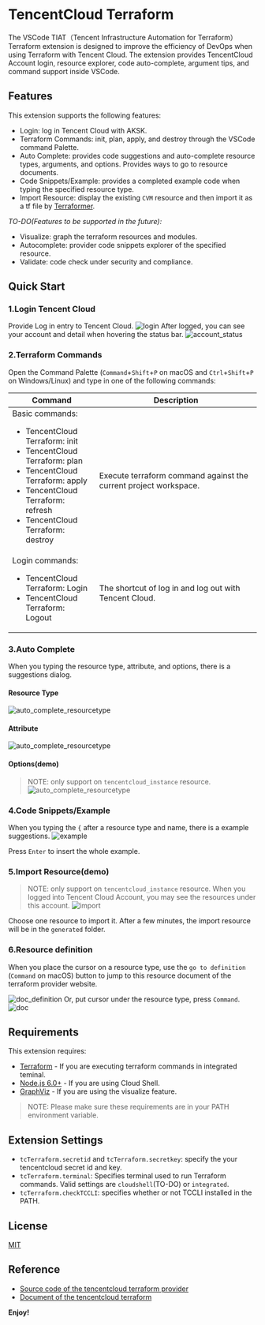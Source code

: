 # TencentCloud Terraform

The VSCode TIAT（Tencent Infrastructure Automation for Terraform）Terraform extension is designed to improve the efficiency of DevOps when using Terraform with Tencent Cloud. The extension provides TencentCloud Account login, resource explorer, code auto-complete, argument tips, and command support inside VSCode.

## Features

This extension supports the following features:

- Login: log in Tencent Cloud with AKSK.
- Terraform Commands: init, plan, apply, and destroy through the VSCode command Palette.
- Auto Complete: provides code suggestions and auto-complete resource types, arguments, and options. Provides ways to go to resource documents.
- Code Snippets/Example: provides a completed example code when typing the specified resource type.
- Import Resource: display the existing `CVM` resource and then import it as a tf file by [Terraformer](https://github.com/GoogleCloudPlatform/terraformer).

*TO-DO(Features to be supported in the future):*
- Visualize: graph the terraform resources and modules.
- Autocomplete: provider code snippets explorer of the specified resource.
- Validate: code check under security and compliance.

## Quick Start
### 1.Login Tencent Cloud
Provide Log in entry to Tencent Cloud.
![login](./images/readme/login.png)
After logged, you can see your account and detail when hovering the status bar.
![account_status](./images/readme/account_status.png)

### 2.Terraform Commands
Open the Command Palette (`Command`+`Shift`+`P` on macOS and `Ctrl`+`Shift`+`P` on Windows/Linux) and type in one of the following commands:

<table>
  <thead>
  <tr>
    <th>Command</th>
    <th>Description</th>
  </tr>
  </thead>
  <tbody>
  <tr>
    <td width="35%">
      Basic commands:<br>
      <ul>
        <li>TencentCloud Terraform: init</li>
        <li>TencentCloud Terraform: plan</li>
        <li>TencentCloud Terraform: apply</li>
        <li>TencentCloud Terraform: refresh</li>
        <li>TencentCloud Terraform: destroy</li>
      </ul>
    </td>
    <td>
      Execute terraform command against the current project workspace.
    </td>
  </tr>
  <tr>
    <td width="35%">
      Login commands:<br>
      <ul>
        <li>TencentCloud Terraform: Login</li>
        <li>TencentCloud Terraform: Logout</li>
      </ul>
    </td>
    <td>
      The shortcut of log in and log out with Tencent Cloud.
    </td>
  </tr>
  </tbody>
</table>


### 3.Auto Complete
When you typing the resource type, attribute, and options, there is a suggestions dialog.
#### Resource Type
![auto_complete_resourcetype](./images/readme/auto_complete_resourcetype.png)
#### Attribute
![auto_complete_resourcetype](./images/readme/auto_complete_attr.png)
#### Options(demo)
> NOTE: only support on `tencentcloud_instance` resource.
![auto_complete_resourcetype](./images/readme/auto_complete_attr_options.png)

### 4.Code Snippets/Example
When you typing the `{` after a resource type and name, there is a example suggestions.
![example](./images/readme/example.png)

Press `Enter` to insert the whole example.

### 5.Import Resource(demo)
> NOTE: only support on `tencentcloud_instance` resource.
When you logged into Tencent Cloud Account, you may see the resources under this account.
![import](./images/readme/import.png)

Choose one resource to import it.
After a few minutes, the import resource will be in the `generated` folder.

### 6.Resource definition
When you place the cursor on a resource type, use the `go to definition` (`Command` on macOS) button to jump to this resource document of the terraform provider website.

![doc_definition](./images/readme/doc_definition.png)
Or, put cursor under the resource type, press `Command`.
![doc](./images/readme/doc.png)

## Requirements

This extension requires:

- [Terraform](https://www.terraform.io/downloads.html) - If you are executing terraform commands in integrated teminal.
- [Node.js 6.0+](https://nodejs.org) - If you are using Cloud Shell.
- [GraphViz](http://www.graphviz.org) - If you are using the visualize feature.

> NOTE: Please make sure these requirements are in your PATH environment variable.

## Extension Settings

- `tcTerraform.secretid` and `tcTerraform.secretkey`: specify the your tencentcloud secret id and key.
- `tcTerraform.terminal`: Specifies terminal used to run Terraform commands. Valid settings are `cloudshell`(TO-DO) or `integrated`.
- `tcTerraform.checkTCCLI`: specifies whether or not TCCLI installed in the PATH. 


## License
[MIT](LICENSE.md)

## Reference
- [Source code of the tencentcloud terraform provider ](https://github.com/tencentcloudstack/terraform-provider-tencentcloud)
- [Document of the tencentcloud terraform](https://registry.terraform.io/providers/tencentcloudstack/tencentcloud/latest)

**Enjoy!**
